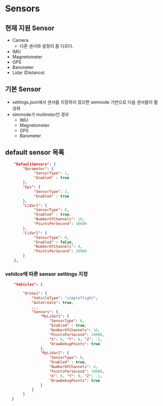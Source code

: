 ﻿# Sensors
## 현재 지원 Sensor
 * Camera
   * 다른 센서와 설정이 좀 다르다. 
 * IMU
 * Magnetometer
 * GPS
 * Barometer
 * Lidar (Distance)

## 기본 Sensor
 * settings.json에서 센서를 지정하지 않으면 simmode 기반으로 다음 센서들이 활성화
 * simmode가 multirotor인 경우
   * IMU
   * Magnetometer
   * GPS
   * Barometer

## default sensor 목록
```json
    "DefaultSensors": {
        "Barometer": {
             "SensorType": 1,
             "Enabled" : true
        },
        "Gps": {
             "SensorType": 1,
             "Enabled" : true
        },
        "Lidar1": { 
             "SensorType": 6,
             "Enabled" : true,
             "NumberOfChannels": 16,
             "PointsPerSecond": 10000
        },
        "Lidar2": { 
             "SensorType": 6,
             "Enabled" : false,
             "NumberOfChannels": 4,
             "PointsPerSecond": 10000
        }
    },
```

### vehilce에 따른 sensor settings 지정
```json
    "Vehicles": {

        "Drone1": {
            "VehicleType": "simpleflight",
            "AutoCreate": true,
            ...
            "Sensors": {
                "MyLidar1": { 
                    "SensorType": 6,
                    "Enabled" : true,
                    "NumberOfChannels": 16,
                    "PointsPerSecond": 10000,
                    "X": 0, "Y": 0, "Z": -1,
                    "DrawDebugPoints": true
                },
                "MyLidar2": { 
                    "SensorType": 6,
                    "Enabled" : true,
                    "NumberOfChannels": 4,
                    "PointsPerSecond": 10000,
                    "X": 0, "Y": 0, "Z": -1,
                    "DrawDebugPoints": true
                }
            }
        }
   }
```